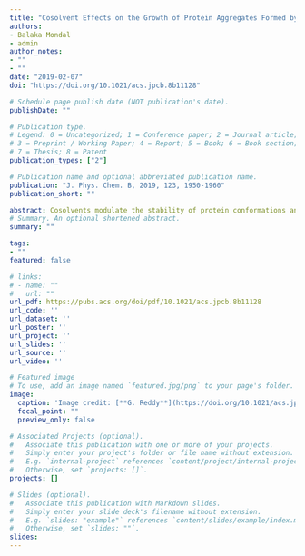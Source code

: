 ```yaml
---
title: "Cosolvent Effects on the Growth of Protein Aggregates Formed by a Single Domain Globular Protein and an Intrinsically Disordered Protein"
authors: 
- Balaka Mondal 
- admin
author_notes:
- ""
- ""
date: "2019-02-07"
doi: "https://doi.org/10.1021/acs.jpcb.8b11128"

# Schedule page publish date (NOT publication's date).
publishDate: ""

# Publication type.
# Legend: 0 = Uncategorized; 1 = Conference paper; 2 = Journal article;
# 3 = Preprint / Working Paper; 4 = Report; 5 = Book; 6 = Book section;
# 7 = Thesis; 8 = Patent
publication_types: ["2"]

# Publication name and optional abbreviated publication name.
publication: "J. Phys. Chem. B, 2019, 123, 1950-1960"
publication_short: ""

abstract: Cosolvents modulate the stability of protein conformations and exhibit contrasting effects on the kinetics of aggregation by globular proteins and intrinsically disordered proteins (IDPs). The growth of ordered protein aggregates after the initial nucleation step is believed to proceed through a dock-lock mechanism. We have studied the effect of two denaturants [guanidinium chloride (GdmCl) and urea] and four protective osmolytes (trimethylamine N-oxide (TMAO), sucrose, sarcosine, and sorbitol) on the free energy surface (FES) of the dock-lock growth step of protein aggregation using a coarse-grained protein model and metadynamics simulations. We have used the proteins cSrc-SH3 and Aβ9–40 as model systems representing globular proteins and IDPs, respectively. The effect of cosolvents on protein conformations is taken into account using the molecular transfer model (MTM). The computed FES shows that protective osmolytes stabilize the compact aggregates, while denaturants destabilize them for both cSrc-SH3 and Aβ9–40. However, protective osmolytes increase the effective energy barrier for the multistep domain-swapped dimerization of cSrc-SH3, which is critical to the growth of protein aggregates by globular proteins, thus slowing down the overall aggregation rate. Contrastingly, denaturants decrease the effective barrier height for cSrc-SH3 dimerization and hence enhance the aggregation rate in globular proteins. The simulations further show that cSrc-SH3 monomers unfold before dimerization and the barrier to monomer unfolding regulates the effective rate of aggregation. In the case of IDP, Aβ9–40, protective osmolytes decrease and denaturants increase the effective barriers in the dock-lock mechanism of fibril growth, leading to faster and slower growth kinetics, respectively.
# Summary. An optional shortened abstract.
summary: ""

tags:
- ""
featured: false

# links:
# - name: ""
#   url: ""
url_pdf: https://pubs.acs.org/doi/pdf/10.1021/acs.jpcb.8b11128
url_code: ''
url_dataset: ''
url_poster: ''
url_project: ''
url_slides: ''
url_source: ''
url_video: ''

# Featured image
# To use, add an image named `featured.jpg/png` to your page's folder. 
image:
  caption: 'Image credit: [**G. Reddy**](https://doi.org/10.1021/acs.jpcb.8b11128)'
  focal_point: ""
  preview_only: false

# Associated Projects (optional).
#   Associate this publication with one or more of your projects.
#   Simply enter your project's folder or file name without extension.
#   E.g. `internal-project` references `content/project/internal-project/index.md`.
#   Otherwise, set `projects: []`.
projects: []

# Slides (optional).
#   Associate this publication with Markdown slides.
#   Simply enter your slide deck's filename without extension.
#   E.g. `slides: "example"` references `content/slides/example/index.md`.
#   Otherwise, set `slides: ""`.
slides:
---
```


